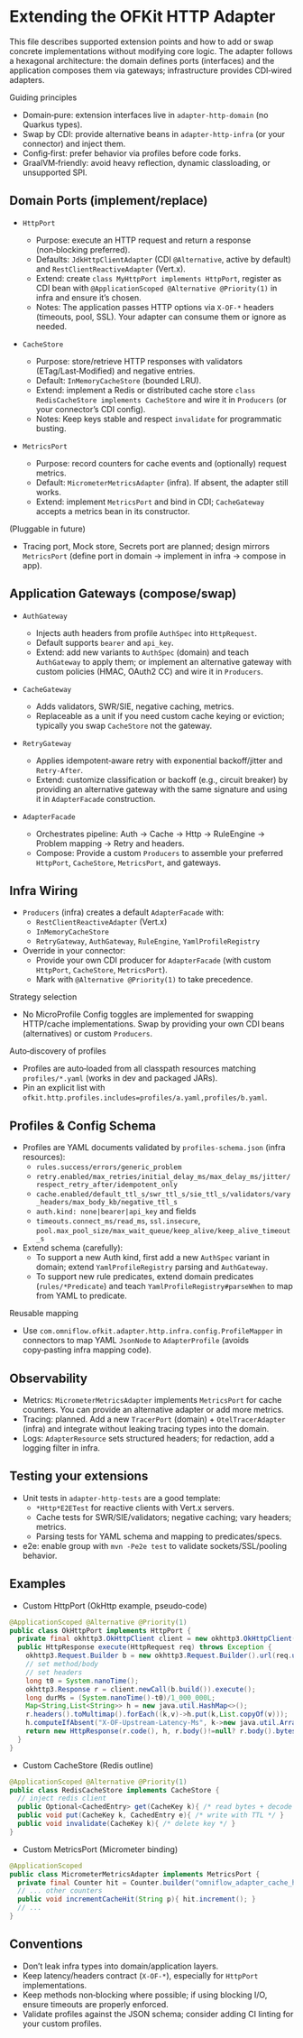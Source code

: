 
# Extending the OFKit HTTP Adapter

This file describes supported extension points and how to add or swap concrete implementations without modifying core logic. The adapter follows a hexagonal architecture: the domain defines ports (interfaces) and the application composes them via gateways; infrastructure provides CDI‑wired adapters.

Guiding principles
- Domain‑pure: extension interfaces live in `adapter-http-domain` (no Quarkus types).
- Swap by CDI: provide alternative beans in `adapter-http-infra` (or your connector) and inject them.
- Config‑first: prefer behavior via profiles before code forks.
- GraalVM‑friendly: avoid heavy reflection, dynamic classloading, or unsupported SPI.

## Domain Ports (implement/replace)

- `HttpPort`
  - Purpose: execute an HTTP request and return a response (non‑blocking preferred).
  - Defaults: `JdkHttpClientAdapter` (CDI `@Alternative`, active by default) and `RestClientReactiveAdapter` (Vert.x).
  - Extend: create `class MyHttpPort implements HttpPort`, register as CDI bean with `@ApplicationScoped @Alternative @Priority(1)` in infra and ensure it’s chosen.
  - Notes: The application passes HTTP options via `X-OF-*` headers (timeouts, pool, SSL). Your adapter can consume them or ignore as needed.

- `CacheStore`
  - Purpose: store/retrieve HTTP responses with validators (ETag/Last‑Modified) and negative entries.
  - Default: `InMemoryCacheStore` (bounded LRU).
  - Extend: implement a Redis or distributed cache store `class RedisCacheStore implements CacheStore` and wire it in `Producers` (or your connector’s CDI config).
  - Notes: Keep keys stable and respect `invalidate` for programmatic busting.

- `MetricsPort`
  - Purpose: record counters for cache events and (optionally) request metrics.
  - Default: `MicrometerMetricsAdapter` (infra). If absent, the adapter still works.
  - Extend: implement `MetricsPort` and bind in CDI; `CacheGateway` accepts a metrics bean in its constructor.

(Pluggable in future)
- Tracing port, Mock store, Secrets port are planned; design mirrors `MetricsPort` (define port in domain → implement in infra → compose in app).

## Application Gateways (compose/swap)

- `AuthGateway`
  - Injects auth headers from profile `AuthSpec` into `HttpRequest`.
  - Default supports `bearer` and `api_key`.
  - Extend: add new variants to `AuthSpec` (domain) and teach `AuthGateway` to apply them; or implement an alternative gateway with custom policies (HMAC, OAuth2 CC) and wire it in `Producers`.

- `CacheGateway`
  - Adds validators, SWR/SIE, negative caching, metrics.
  - Replaceable as a unit if you need custom cache keying or eviction; typically you swap `CacheStore` not the gateway.

- `RetryGateway`
  - Applies idempotent‑aware retry with exponential backoff/jitter and `Retry-After`.
  - Extend: customize classification or backoff (e.g., circuit breaker) by providing an alternative gateway with the same signature and using it in `AdapterFacade` construction.

- `AdapterFacade`
  - Orchestrates pipeline: Auth → Cache → Http → RuleEngine → Problem mapping → Retry and headers.
  - Compose: Provide a custom `Producers` to assemble your preferred `HttpPort`, `CacheStore`, `MetricsPort`, and gateways.

## Infra Wiring

- `Producers` (infra) creates a default `AdapterFacade` with:
  - `RestClientReactiveAdapter` (Vert.x)
  - `InMemoryCacheStore`
  - `RetryGateway`, `AuthGateway`, `RuleEngine`, `YamlProfileRegistry`
- Override in your connector:
  - Provide your own CDI producer for `AdapterFacade` (with custom `HttpPort`, `CacheStore`, `MetricsPort`).
  - Mark with `@Alternative @Priority(1)` to take precedence.

Strategy selection
- No MicroProfile Config toggles are implemented for swapping HTTP/cache implementations. Swap by providing your own CDI beans (alternatives) or custom `Producers`.

Auto‑discovery of profiles
- Profiles are auto‑loaded from all classpath resources matching `profiles/*.yaml` (works in dev and packaged JARs).
- Pin an explicit list with `ofkit.http.profiles.includes=profiles/a.yaml,profiles/b.yaml`.

## Profiles & Config Schema

- Profiles are YAML documents validated by `profiles-schema.json` (infra resources):
  - `rules.success/errors/generic_problem`
  - `retry.enabled/max_retries/initial_delay_ms/max_delay_ms/jitter/respect_retry_after/idempotent_only`
  - `cache.enabled/default_ttl_s/swr_ttl_s/sie_ttl_s/validators/vary_headers/max_body_kb/negative_ttl_s`
  - `auth.kind: none|bearer|api_key` and fields
  - `timeouts.connect_ms/read_ms`, `ssl.insecure`, `pool.max_pool_size/max_wait_queue/keep_alive/keep_alive_timeout_s`
- Extend schema (carefully):
  - To support a new Auth kind, first add a new `AuthSpec` variant in domain; extend `YamlProfileRegistry` parsing and `AuthGateway`.
  - To support new rule predicates, extend domain predicates (`rules/*Predicate`) and teach `YamlProfileRegistry#parseWhen` to map from YAML to predicate.

Reusable mapping
- Use `com.omniflow.ofkit.adapter.http.infra.config.ProfileMapper` in connectors to map YAML `JsonNode` to `AdapterProfile` (avoids copy‑pasting infra mapping code).

## Observability

- Metrics: `MicrometerMetricsAdapter` implements `MetricsPort` for cache counters. You can provide an alternative adapter or add more metrics.
- Tracing: planned. Add a new `TracerPort` (domain) + `OtelTracerAdapter` (infra) and integrate without leaking tracing types into the domain.
- Logs: `AdapterResource` sets structured headers; for redaction, add a logging filter in infra.

## Testing your extensions

- Unit tests in `adapter-http-tests` are a good template:
  - `*Http*E2ETest` for reactive clients with Vert.x servers.
  - Cache tests for SWR/SIE/validators; negative caching; vary headers; metrics.
  - Parsing tests for YAML schema and mapping to predicates/specs.
- e2e: enable group with `mvn -Pe2e test` to validate sockets/SSL/pooling behavior.

## Examples

- Custom HttpPort (OkHttp example, pseudo‑code)
```java
@ApplicationScoped @Alternative @Priority(1)
public class OkHttpPort implements HttpPort {
  private final okhttp3.OkHttpClient client = new okhttp3.OkHttpClient();
  public HttpResponse execute(HttpRequest req) throws Exception {
    okhttp3.Request.Builder b = new okhttp3.Request.Builder().url(req.uri().toString());
    // set method/body
    // set headers
    long t0 = System.nanoTime();
    okhttp3.Response r = client.newCall(b.build()).execute();
    long durMs = (System.nanoTime()-t0)/1_000_000L;
    Map<String,List<String>> h = new java.util.HashMap<>();
    r.headers().toMultimap().forEach((k,v)->h.put(k,List.copyOf(v)));
    h.computeIfAbsent("X-OF-Upstream-Latency-Ms", k->new java.util.ArrayList<>()).add(Long.toString(durMs));
    return new HttpResponse(r.code(), h, r.body()!=null? r.body().bytes(): new byte[0]);
  }
}
```

- Custom CacheStore (Redis outline)
```java
@ApplicationScoped @Alternative @Priority(1)
public class RedisCacheStore implements CacheStore {
  // inject redis client
  public Optional<CachedEntry> get(CacheKey k){ /* read bytes + decode */ }
  public void put(CacheKey k, CachedEntry e){ /* write with TTL */ }
  public void invalidate(CacheKey k){ /* delete key */ }
}
```

- Custom MetricsPort (Micrometer binding)
```java
@ApplicationScoped
public class MicrometerMetricsAdapter implements MetricsPort {
  private final Counter hit = Counter.builder("omniflow_adapter_cache_hits_total").register(reg);
  // ... other counters
  public void incrementCacheHit(String p){ hit.increment(); }
  // ...
}
```

## Conventions
- Don’t leak infra types into domain/application layers.
- Keep latency/headers contract (`X-OF-*`), especially for `HttpPort` implementations.
- Keep methods non‑blocking where possible; if using blocking I/O, ensure timeouts are properly enforced.
- Validate profiles against the JSON schema; consider adding CI linting for your custom profiles.

